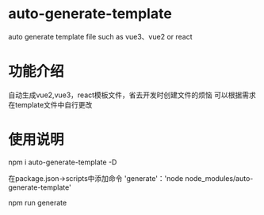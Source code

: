 # auto-generate-template
auto generate template file such as vue3、vue2 or react
# 功能介绍
自动生成vue2,vue3，react模板文件，省去开发时创建文件的烦恼
可以根据需求在template文件中自行更改
# 使用说明
 npm i auto-generate-template -D

 在package.json->scripts中添加命令 'generate'：'node node_modules/auto-generate-template'

 npm run generate
